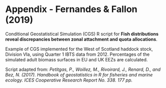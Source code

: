 # Appendix - Fernandes &amp; Fallon (2019)
Conditional Geostatistical Simulation (CGS) R script for **Fish distributions reveal discrepancies between zonal attachment and quota allocations**.


Example of CGS implemented for the West of Scotland haddock stock, Division VIa, using Quarter 1 IBTS data from 2012. Percentages of the simulated adult biomass surfaces in EU and UK EEZs are calculated.

Script adapted from:
*Petitgas, P., Woillez, M., Rivoirard, J., Renard, D., and Bez, N. (2017). Handbook of geostatistics in R for fisheries and marine ecology. ICES Cooperative Research Report No. 338. 177 pp.*
